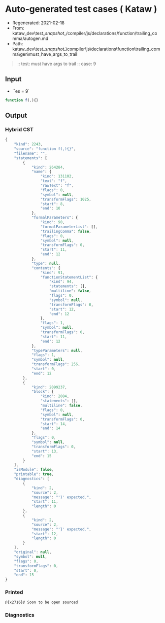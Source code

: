 # Auto-generated test cases ( Kataw )
- Regenerated: 2021-02-18
- From: kataw_dev\test\__snapshot__/compiler/js/declarations/function/trailing_comma/autogen.md
- Path: kataw_dev\test\__snapshot__\compiler\js\declarations\function\trailing_comma\gen\must_have_args_to_trail
> :: test: must have args to trail
> :: case: 9
## Input
- ``es = 9`

`````js
function f(,){}
`````

## Output

### Hybrid CST

```javascript
{
    "kind": 2243,
    "source": "function f(,){}",
    "filename": "",
    "statements": [
        {
            "kind": 264284,
            "name": {
                "kind": 131102,
                "text": "f",
                "rawText": "f",
                "flags": 0,
                "symbol": null,
                "transformFlags": 1025,
                "start": 8,
                "end": 10
            },
            "formalParameters": {
                "kind": 90,
                "formalParameterList": [],
                "trailingComma": false,
                "flags": 0,
                "symbol": null,
                "transformFlags": 0,
                "start": 11,
                "end": 12
            },
            "type": null,
            "contents": {
                "kind": 91,
                "functionStatementList": {
                    "kind": 94,
                    "statements": [],
                    "multiline": false,
                    "flags": 0,
                    "symbol": null,
                    "transformFlags": 0,
                    "start": 12,
                    "end": 12
                },
                "flags": 1,
                "symbol": null,
                "transformFlags": 0,
                "start": 11,
                "end": 12
            },
            "typeParameters": null,
            "flags": 1,
            "symbol": null,
            "transformFlags": 256,
            "start": 0,
            "end": 12
        },
        {
            "kind": 2099237,
            "block": {
                "kind": 2084,
                "statements": [],
                "multiline": false,
                "flags": 0,
                "symbol": null,
                "transformFlags": 0,
                "start": 14,
                "end": 14
            },
            "flags": 0,
            "symbol": null,
            "transformFlags": 0,
            "start": 13,
            "end": 15
        }
    ],
    "isModule": false,
    "printable": true,
    "diagnostics": [
        {
            "kind": 2,
            "source": 2,
            "message": "')' expected.",
            "start": 11,
            "length": 0
        },
        {
            "kind": 2,
            "source": 2,
            "message": "'}' expected.",
            "start": 12,
            "length": 0
        }
    ],
    "original": null,
    "symbol": null,
    "flags": 0,
    "transformFlags": 0,
    "start": 0,
    "end": 15
}
```

### Printed

```javascript
@{x2716}@ Soon to be open sourced
```

### Diagnostics

```javascript

```

